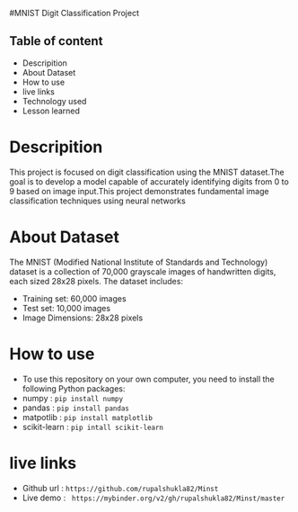 #MNIST Digit Classification Project

## Table of content
- Descripition
- About Dataset
- How to use
- live links
- Technology used
- Lesson learned

# Descripition
This project is focused on digit classification using the MNIST dataset.The goal is to develop a model capable of accurately identifying digits from 0 to 9 based on image input.This project demonstrates fundamental image classification techniques using neural networks

# About Dataset
The MNIST (Modified National Institute of Standards and Technology) dataset is a collection of 70,000 grayscale images of handwritten digits, each sized 28x28 pixels. The dataset includes:
- Training set: 60,000 images
- Test set: 10,000 images
- Image Dimensions: 28x28 pixels

# How to use 
- To use this repository on your own computer, you need to install the following Python packages:
- numpy : `pip install numpy `
- pandas : `pip install pandas `
- matpotlib : `pip install matplotlib `
- scikit-learn : `pip intall scikit-learn`

# live links
- Github url : `https://github.com/rupalshukla82/Minst`
- Live demo : ` https://mybinder.org/v2/gh/rupalshukla82/Minst/master`



